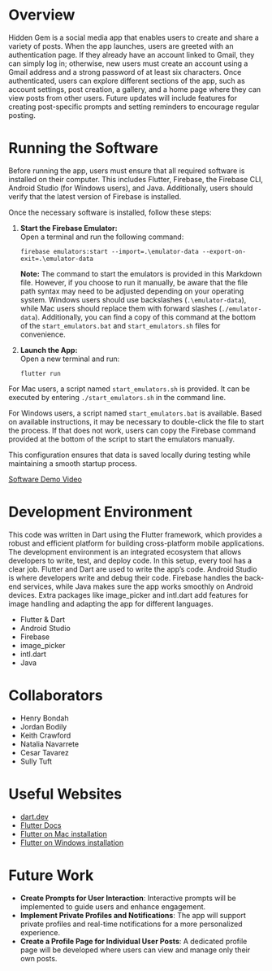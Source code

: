 # Overview
Hidden Gem is a social media app that enables users to create and share a variety of posts. When the app launches, users are greeted with an authentication page. If they already have an account linked to Gmail, they can simply log in; otherwise, new users must create an account using a Gmail address and a strong password of at least six characters. Once authenticated, users can explore different sections of the app, such as account settings, post creation, a gallery, and a home page where they can view posts from other users. Future updates will include features for creating post-specific prompts and setting reminders to encourage regular posting.

# Running the Software

Before running the app, users must ensure that all required software is installed on their computer. This includes Flutter, Firebase, the Firebase CLI, Android Studio (for Windows users), and Java. Additionally, users should verify that the latest version of Firebase is installed.

Once the necessary software is installed, follow these steps:

1. **Start the Firebase Emulator:**  
   Open a terminal and run the following command:
   ```
   firebase emulators:start --import=.\emulator-data --export-on-exit=.\emulator-data
   ```
   **Note:** The command to start the emulators is provided in this Markdown file. However, if you choose to run it manually, be aware that the file path syntax may need to be adjusted depending on your operating system. Windows users should use backslashes (`.\emulator-data`), while Mac users should replace them with forward slashes (`./emulator-data`). Additionally, you can find a copy of this command at the bottom of the `start_emulators.bat` and `start_emulators.sh` files for convenience.

2. **Launch the App:**  
   Open a new terminal and run:
   ```
   flutter run
   ```

For Mac users, a script named `start_emulators.sh` is provided. It can be executed by entering `./start_emulators.sh` in the command line.

For Windows users, a script named `start_emulators.bat` is available. Based on available instructions, it may be necessary to double-click the file to start the process. If that does not work, users can copy the Firebase command provided at the bottom of the script to start the emulators manually.

This configuration ensures that data is saved locally during testing while maintaining a smooth startup process.


[Software Demo Video](http://youtube.link.goes.here)

# Development Environment

This code was written in Dart using the Flutter framework, which provides a robust and efficient platform for building cross-platform mobile applications. The development environment is an integrated ecosystem that allows developers to write, test, and deploy code. In this setup, every tool has a clear job. Flutter and Dart are used to write the app’s code. Android Studio is where developers write and debug their code. Firebase handles the back-end services, while Java makes sure the app works smoothly on Android devices. Extra packages like image_picker and intl.dart add features for image handling and adapting the app for different languages.

- Flutter & Dart
- Android Studio
- Firebase
- image_picker
- intl.dart
- Java

# Collaborators

- Henry Bondah
- Jordan Bodily
- Keith Crawford
- Natalia Navarrete
- Cesar Tavarez
- Sully Tuft

# Useful Websites

* [dart.dev](https://dart.dev/)
* [Flutter Docs](https://docs.flutter.dev/get-started/fundamentals/dart)
* [Flutter on Mac installation](https://dev.to/rubyc/install-flutter-on-macos-apple-silicon-52b8)
* [Flutter on Windows installation](https://medium.com/@blup-tool/step-by-step-guide-to-installing-flutter-and-dart-on-windows-b30a631e7583)


# Future Work

* **Create Prompts for User Interaction**: Interactive prompts will be implemented to guide users and enhance engagement.
* **Implement Private Profiles and Notifications**: The app will support private profiles and real-time notifications for a more personalized experience. 
* **Create a Profile Page for Individual User Posts**: A dedicated profile page will be developed where users can view and manage only their own posts.

